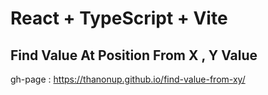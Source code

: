 # React + TypeScript + Vite

Find Value At Position From X , Y Value 
-
gh-page : https://thanonup.github.io/find-value-from-xy/
